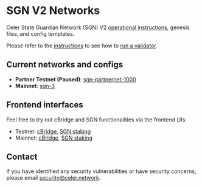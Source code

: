 # SGN V2 Networks

Celer State Guardian Network (SGN) V2 [operational instructions](./docs/), genesis files, and config templates.

Please refer to the [instructions](./docs/) to see how to [run a validator](./docs/validator.md).

## Current networks and configs

- **Partner Testnet (Paused)**: [sgn-partnernet-1000](./sgn-partnernet-1000/)
- **Mainnet**: [sgn-3](./sgn-3/)

## Frontend interfaces

Feel free to try out cBridge and SGN functionalities via the frontend UIs:

- Testnet: [cBridge](https://cbridge-partner-testnet.celer.network/), [SGN staking](https://sgn-partner-testnet.celer.network/)
- Mainnet: [cBridge](https://cbridge.celer.network/), [SGN staking](https://sgn.celer.network/)

## Contact

If you have identified any security vulnerabilities or have security concerns, please email security@celer.network.
